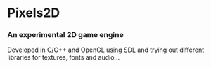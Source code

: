 # Pixels2D
### An experimental 2D game engine 
Developed in C/C++ and OpenGL using SDL and trying out different libraries for textures, fonts and audio...
